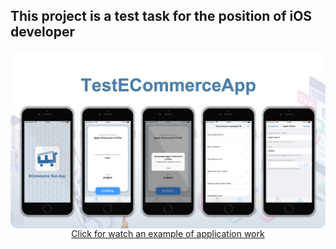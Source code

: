 ## This project is a test task for the position of iOS developer

<img src="https://github.com/IvanStebletsov/TestEcommerceApp/blob/master/raw/TestEcommerceApp.png" align="center">

<div align="center"><a href="https://youtu.be/myCRgHL6SXY" align = "center">Click for watch an example of application work</a></div>

